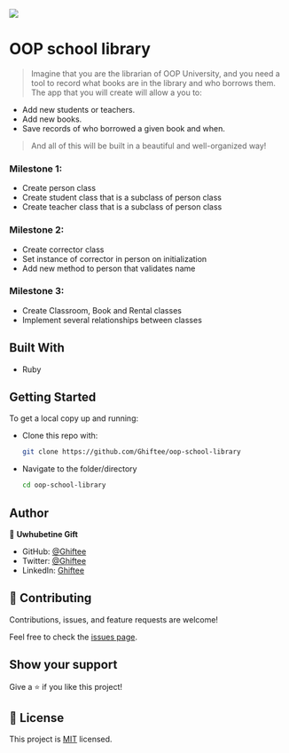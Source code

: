 ![](https://camo.githubusercontent.com/8a4ae3fb98faf74ddf78a6677ceaa6e8872f7f340f569b7c5e1aa9bcc4061d95/68747470733a2f2f696d672e736869656c64732e696f2f62616467652f4d6963726f76657273652d626c756576696f6c6574)

# OOP school library

> Imagine that you are the librarian of OOP University, and you need a tool to record what books are in the library and who borrows them. The app that you will create will allow a you to:

- Add new students or teachers.
- Add new books.
- Save records of who borrowed a given book and when.
> And all of this will be built in a beautiful and well-organized way! 

### Milestone 1:

- Create person class
- Create student class that is a subclass of person class
- Create teacher class that is a subclass of person class

### Milestone 2:

- Create corrector class
- Set instance of corrector in person on initialization
- Add new method to person that validates name

### Milestone 3:
- Create Classroom, Book and Rental classes
- Implement several relationships between classes

## Built With

- Ruby

## Getting Started

To get a local copy up and running:

* Clone this repo with:

    ```bash
    git clone https://github.com/Ghiftee/oop-school-library
    ```

* Navigate to the folder/directory

    ```bash
    cd oop-school-library
    ```

## Author

👤 **Uwhubetine Gift**

- GitHub: [@Ghiftee](https://github.com/ghiftee)
- Twitter: [@Ghiftee](https://twitter.com/i_ghiftee)
- LinkedIn: [Ghiftee](https://linkedin.com/in/giftuwhubetine)

## 🤝 Contributing

Contributions, issues, and feature requests are welcome!

Feel free to check the [issues page](../../issues/).

## Show your support

Give a ⭐️ if you like this project!

## 📝 License

This project is [MIT](./MIT.md) licensed.